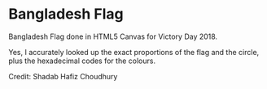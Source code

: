 # Bangladesh Flag

Bangladesh Flag done in HTML5 Canvas for Victory Day 2018.

Yes, I accurately looked up the exact proportions of the flag and the circle, plus the hexadecimal codes for the colours.

Credit: Shadab Hafiz Choudhury
